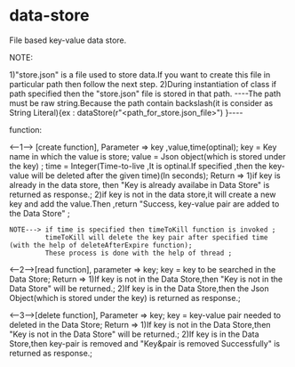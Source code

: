 # data-store
File based key-value data store.

NOTE:

  1)"store.json" is a file used to store data.If you want to create this file in particular path then follow the next step.
  2)During instantiation of class if path specified then the "store.json" file is stored in that path. 
   ----The path must be raw string.Because the path contain backslash(it is consider as String Literal){ex : dataStore(r"<path_for_store.json_file>") }---- 

function:


<--1--> [create function],
     Parameter => key ,value,time(optinal);
                  key   = Key name in which the value is store;
                  value = Json object(which is stored under the key) ;
                  time  = Integer(Time-to-live ,It is optinal.If specified ,then the key-value will be deleted after the given time)(In seconds);
     Return    => 1)if key is already in the data store, then "Key is already availabe in Data Store" is returned as response.;
                  2)if key is not in the data store,it will create a new key and add the value.Then ,return "Success, key-value pair are added to the Data Store" ;
                  
    NOTE---> if time is specified then timeToKill function is invoked ;
             timeToKill will delete the key pair after specified time (with the help of deleteAfterExpire function);
             These process is done with the help of thread ;
             
             
<--2-->[read function],
    parameter =>  key;
                  key   = key to be searched in the Data Store;
    Return    =>  1)If key is not in the Data Store,then "Key is not in the Data Store" will be returned.;
                  2)If key is in the Data Store,then the Json Object(which is stored under the key) is returned as response.;
                  
                  
<--3-->[delete function],
    Parameter => key;
                 key   = key-value pair needed to deleted in the Data Store;
    Return    =>  1)If key is not in the Data Store,then "Key is not in the Data Store" will be returned.;
                  2)If key is in the Data Store,then key-pair is removed and "Key&pair is removed Successfully" is returned as response.;
